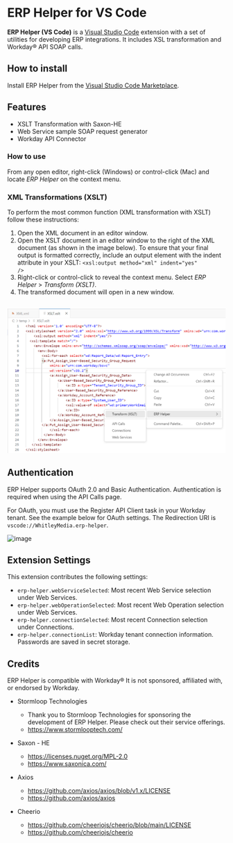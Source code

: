 # ERP Helper for VS Code

**ERP Helper (VS Code)** is a [Visual Studio Code]([https://code.visualstudio.com/) extension with a set of utilities for developing ERP integrations. It includes XSL transformation and Workday® API SOAP calls.

## How to install

Install ERP Helper from the [Visual Studio Code Marketplace](https://marketplace.visualstudio.com/items?itemName=WhitleyMedia.erp-helper).

## Features

* XSLT Transformation with Saxon-HE
* Web Service sample SOAP request generator
* Workday API Connector

### How to use

From any open editor, right-click (Windows) or control-click (Mac) and locate <i>ERP Helper</i> on the context menu.

### XML Transformations (XSLT)
To perform the most common function (XML transformation with XSLT) follow these instructions:
1. Open the XML document in an editor window.
2. Open the XSLT document in an editor window to the right of the XML document (as shown in the image below). 
   To ensure that your final output is formatted correctly, include an output element with the indent attribute in your XSLT: <code><xsl:output method="xml" indent="yes" /></code>
3. Right-click or control-click to reveal the context menu.  Select <i>ERP Helper</i> > <i>Transform (XSLT)</i>.
4. The transformed document will open in a new window.

##   

![Transform (XSLT)](images/erp-helper-screenshot-1.png)

## Authentication
ERP Helper supports OAuth 2.0 and Basic Authentication. Authentication is required when using the API Calls page.

For OAuth, you must use the Register API Client task in your Workday tenant.  See the example below for OAuth settings.  The Redirection URI is `vscode://WhitleyMedia.erp-helper`.

![image](https://github.com/swhitley/erp-helper-vscode/assets/413552/572d237c-8493-4f0d-8f8d-2d4030062c66)

## Extension Settings

This extension contributes the following settings:

* `erp-helper.webServiceSelected`: Most recent Web Service selection under Web Services.
* `erp-helper.webOperationSelected`: Most recent Web Operation selection under Web Services.
* `erp-helper.connectionSelected`: Most recent Connection selection under Connections.
* `erp-helper.connectionList`: Workday tenant connection information.  Passwords are saved in secret storage.

## Credits

ERP Helper is compatible with Workday®
It is not sponsored, affiliated with, or endorsed by Workday.

- Stormloop Technologies
  - Thank you to Stormloop Technologies for sponsoring the development of ERP Helper. Please check out their service offerings.
  - https://www.stormlooptech.com/

- Saxon - HE
  - https://licenses.nuget.org/MPL-2.0
  - https://www.saxonica.com/

- Axios
  - https://github.com/axios/axios/blob/v1.x/LICENSE
  - https://github.com/axios/axios

- Cheerio
  - https://github.com/cheeriojs/cheerio/blob/main/LICENSE
  - https://github.com/cheeriojs/cheerio
